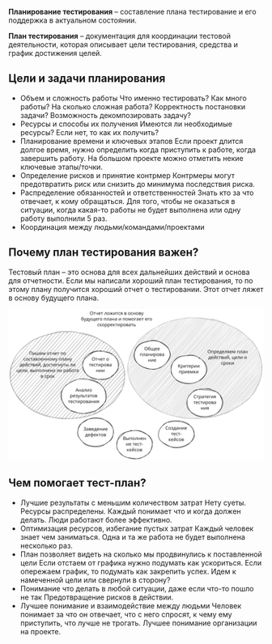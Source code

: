 **Планирование тестирования** – составление плана тестирование и его поддержка в актуальном состоянии.

**План тестирования** – документация для координации тестовой деятельности, которая описывает цели тестирования, средства и график достижения целей.

## Цели и задачи планирования

- Объем и сложность работы
  Что именно тестировать? Как много работы? На сколько сложная работа? Корректность постановки задачи? Возможность декомпозировать задачу?
- Ресурсы и способы их получения
  Имеются ли необходимые ресурсы? Если нет, то как их получить?
- Планирование времени и ключевых этапов
  Если проект длится долгое время, нужно определить когда приступить к работе, когда завершить работу. На большом проекте можно отметить некие ключевые этапы/точки.
- Определение рисков и принятие контрмер
  Контрмеры могут предотвратить риск или снизить до минимума последствия риска.
- Распределение обязанностей и ответственностей
  Знать кто за что отвечает, к кому обращаться. Для того, чтобы не оказаться в ситуации, когда какая-то работы не будет выполнена или одну работу выполнили 5 раз.
- Координация между людьми/командами/проектами

## Почему план тестирования важен?

Тестовый план – это основа для всех дальнейших действий и основа для отчетности.
Если мы написали хороший план тестирования, то по этому плану получится хороший отчет о тестировании. Этот отчет ляжет в основу будущего плана.

![testing-test-planning.excalidraw](../../assets/attachments/testing-test-planning.excalidraw.svg)

## Чем помогает тест-план?

- Лучшие результаты с меньшим количеством затрат
  Нету суеты. Ресурсы распределены. Каждый понимает что и когда должен делать. Люди работают более эффективно.
- Оптимизация ресурсов, избегание пустых затрат
  Каждый человек знает чем заниматься. Одна и та же работа не будет выполнена несколько раз.
- План позволяет видеть на сколько мы продвинулись к поставленной цели
  Если отстаем от графика нужно подумать как ускориться. Если опережаем график, то подумать как закрепить успех. Идем к намеченной цели или свернули в сторону?
- Понимание что делать в любой ситуации, даже если что-то пошло не так
  Предотвращение рисков в действии.
- Лучшее понимание и взаимодействие между людьми
  Человек понимает за что он отвечает, что с него спросят, к чему ему приступить, что лучше не трогать. Лучшее понимание организации на проекте.